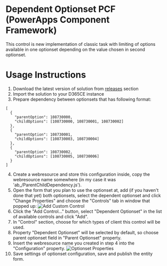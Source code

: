 # Dependent Optionset PCF (PowerApps Component Framework)
This control is new implementation of classic task with limiting of options available in one optionset depending on the value chosen in second optionset.

# Usage Instructions
1. Download the latest version of solution from [releases](https://github.com/a33ik/DependentOptionset_PCF/releases) section
2. Import the solution to your D365CE instance
3. Prepare dependency between optionsets that has following format:
```
[
  { 
    "parentOption": 108730000, 
    "childOptions": [108730000, 108730001, 108730002] 
  }, 
  { 
    "parentOption": 108730001, 
    "childOptions": [108730003, 108730004] 
  }, 
  { 
    "parentOption": 108730002, 
    "childOptions": [108730005, 108730006] 
  }
]
```
4. Create a webresource and store this configuration inside, copy the webresource name somewhere (in my case it was 'ab_/ParentChildDependency.js').
5. Open the form that you plan to use the optionset at, add (if you haven't done that yet) both optionsets, select the dependent optionset and click "Change Properties" and choose the "Controls" tab in window that popped up:
![Add Custom Control](https://github.com/a33ik/DependentOptionset_PCF/blob/master/ReadMe/DO_AddControl.png?raw=true, "Add Custom Control")
6. Click the "Add Control..." button, select "Dependent Optionset" in the list of available controls and click "Add".
7. In "Control" section, choose for which types of client this control will be used.
8. Property "Dependent Optionset" will be selected by default, so choose parent optionset field in "Parent Optionset" property.
9. Insert the webresource name you created in step 4 into the "Configuration" property.
![Optionset Properties](https://github.com/a33ik/DependentOptionset_PCF/blob/master/ReadMe/DO_Configuration.png?raw=true, "Optionset Properties")
10. Save settings of optionset configuration, save and publish the entity form.
